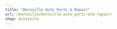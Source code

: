 ```yaml
---
title: "Bernville Auto Parts & Repair"
url: /bernville/bernville-auto-parts-und-repair/
shop: Autoteile
---
```

